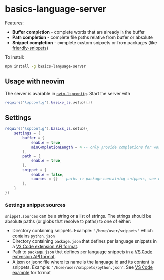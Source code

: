 # basics-language-server

Features:

* **Buffer completion** - complete words that are already in the buffer
* **Path completion** - complete file paths relative from buffer or absolute
* **Snippet completion** - complete custom snippets or from packages (like [friendly-snippets](https://github.com/rafamadriz/friendly-snippets))

To install:

```bash
npm install -g basics-language-server
```

## Usage with neovim

The server is available in [`nvim-lspconfig`](https://github.com/neovim/nvim-lspconfig). Start the server with 

```lua
require('lspconfig').basics_ls.setup({})
```

## Settings

```lua
require('lspconfig').basics_ls.setup({
    settings = {
        buffer = {
            enable = true,
            minCompletionLength = 4 -- only provide completions for words longer than 4 characters
        },
        path = {
            enable = true,
        },
        snippet = {
            enable = false,
            sources = {} -- paths to package containing snippets, see examples below
        },
    }
})
```

### Settings snippet sources

`snippet.sources` can be a string or a list of strings. The strings should be absolute paths (or globs that resolve to paths) to one of either:
- Directory containing snippets. Example: `'/home/user/snippets'` which contains `python.json`
- Directory containing `package.json` that defines per language snippets in a [VS Code extension API format](https://code.visualstudio.com/api/references/contribution-points#contributes.snippets).
- Path to `package.json` that defines per language snippets in a [VS Code extension API format](https://code.visualstudio.com/api/references/contribution-points#contributes.snippets).
- A json or jsonc file where its name is the language id and its content is snippets. Example: `'/home/user/snippets/python.json'`. See [VS Code example](https://code.visualstudio.com/docs/editor/userdefinedsnippets#_create-your-own-snippets) for format
